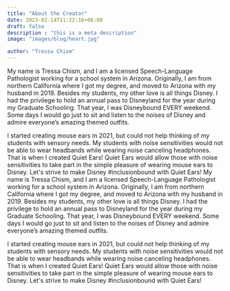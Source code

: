 ```yaml
---
title: "About the Creator"
date: 2023-02-14T11:22:16+06:00
draft: false
description : "this is a meta description"
image: "images/blog/heart.jpg"

author: "Tressa Chism"
---
```


My name is Tressa Chism, and I am a licensed Speech-Language Pathologist working for a school system in Arizona. Originally, I am from northern California where I got my degree, and moved to Arizona with my husband in 2019. Besides my students, my other love is all things Disney. I had the privilege to hold an annual pass to Disneyland for the year during my Graduate Schooling. That year, I was Disneybound EVERY weekend. Some days I would go just to sit and listen to the noises of Disney and admire everyone’s amazing themed outfits. 

I started creating mouse ears in 2021, but could not help thinking of my students with sensory needs. My students with noise sensitivities would not be able to wear headbands while wearing noise canceling headphones. That is when I created Quiet Ears! Quiet Ears would allow those with noise sensitivities to take part in the simple pleasure of wearing mouse ears to Disney. Let's strive to make Disney #inclusionbound with Quiet Ears! 
My name is Tressa Chism, and I am a licensed Speech-Language Pathologist working for a school system in Arizona. Originally, I am from northern California where I got my degree, and moved to Arizona with my husband in 2019. Besides my students, my other love is all things Disney. I had the privilege to hold an annual pass to Disneyland for the year during my Graduate Schooling. That year, I was Disneybound EVERY weekend. Some days I would go just to sit and listen to the noises of Disney and admire everyone’s amazing themed outfits. 

I started creating mouse ears in 2021, but could not help thinking of my students with sensory needs. My students with noise sensitivities would not be able to wear headbands while wearing noise canceling headphones. That is when I created Quiet Ears! Quiet Ears would allow those with noise sensitivities to take part in the simple pleasure of wearing mouse ears to Disney. Let's strive to make Disney #inclusionbound with Quiet Ears! 
